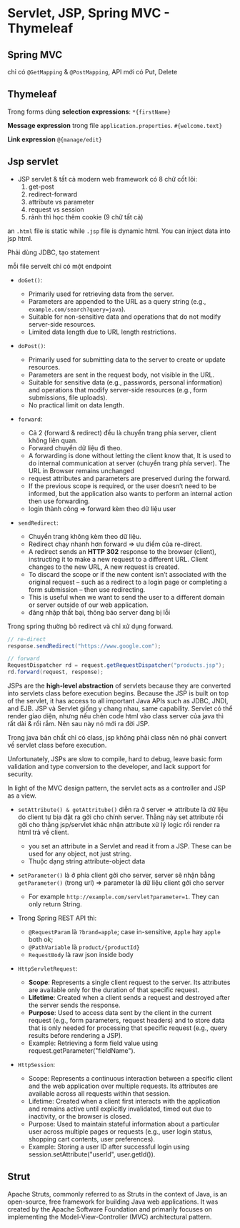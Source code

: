 # Servlet, JSP, Spring MVC - Thymeleaf

## Spring MVC

chỉ có `@GetMapping` & `@PostMapping`, API mới có Put, Delete

## Thymeleaf

Trong forms dùng **selection expressions**: `*{firstName}`

**Message expression** trong file `application.properties`. `#{welcome.text}`

**Link expression** `@{manage/edit}`

## Jsp servlet

- JSP servlet & tất cả modern web framework có 8 chữ cốt lõi:
  1. get-post
  2. redirect-forward
  3. attribute vs parameter
  4. request vs session
  5. rảnh thì học thêm cookie (9 chữ tất cả)

an `.html` file is static while `.jsp` file is dynamic html. You can inject data into jsp html.

Phải dùng JDBC, tạo statement

mỗi file servelt chỉ có một endpoint

- `doGet()`:
  - Primarily used for retrieving data from the server.
  - Parameters are appended to the URL as a query string (e.g., `example.com/search?query=java`).
  - Suitable for non-sensitive data and operations that do not modify server-side resources.
  - Limited data length due to URL length restrictions.
- `doPost()`:
  - Primarily used for submitting data to the server to create or update resources.
  - Parameters are sent in the request body, not visible in the URL.
  - Suitable for sensitive data (e.g., passwords, personal information) and operations that modify server-side resources (e.g., form submissions, file uploads).
  - No practical limit on data length.

- `forward`:
  - Cả 2 (forward & redirect) đều là chuyển trang phía server, client không liên quan.
  - Forward chuyển dữ liệu đi theo.
  - A forwarding is done without letting the client know that, It is used to do internal communication at server (chuyển trang phía server). The URL in Browser remains unchanged
  - request attributes and parameters are preserved during the forward.
  - If the previous scope is required, or the user doesn’t need to be informed, but the application also wants to perform an internal action then use forwarding.
  - login thành công => forward kèm theo dữ liệu user
- `sendRedirect`:
  - Chuyển trang không kèm theo dữ liệu.
  - Redirect chạy nhanh hơn forward => ưu điểm của re-direct.
  - A redirect sends an **HTTP 302** response to the browser (client), instructing it to make a new request to a different URL. Client changes to the new URL, A new request is created.
  - To discard the scope or if the new content isn’t associated with the original request – such as a redirect to a login page or completing a form submission – then use redirecting.
  - This is useful when we want to send the user to a different domain or server outside of our web application.
  - đăng nhập thất bại, thông báo server đang bị lỗi

Trong spring thường bỏ redirect và chỉ xử dụng forward.

```java
// re-direct
response.sendRedirect("https://www.google.com");

// forward
RequestDispatcher rd = request.getRequestDispatcher("products.jsp");
rd.forward(request, response);
```

JSPs are the **high-level abstraction** of servlets because they are converted into servlets class before execution begins. Because the JSP is built on top of the servlet, it has access to all important Java APIs such as JDBC, JNDI, and EJB.
JSP và Servlet giống y chang nhau, same capability.
Servlet có thể render giao diện, nhưng nếu chèn code html vào class server của java thì rất dài & rồi rắm. Nên sau này nó mới ra đời JSP.

Trong java bản chất chỉ có class, jsp không phải class nên nó phải convert về servlet class before execution.

Unfortunately, JSPs are slow to compile, hard to debug, leave basic form validation and type conversion to the developer, and lack support for security.

In light of the MVC design pattern, the servlet acts as a controller and JSP as a view.

- `setAttribute() & getAttritube()` diễn ra ở server => attribute là dữ liệu do client tự bịa đặt ra gởi cho chính server. Thằng này set attribute rồi gởi cho thằng jsp/servlet khác nhận attribute xử lý logic rồi render ra html trả về client.
  - you set an attribute in a Servlet and read it from a JSP. These can be used for any object, not just string.
  - Thuộc dạng string attribute-object data
- `setParameter()` là ở phía client gởi cho server, server sẽ nhận bằng `getParameter()` (trong url) => parameter là dữ liệu client gởi cho server
  - For example `http://example.com/servlet?parameter=1`. They can only return String.

- Trong Spring REST API thì:
  * `@RequestParam` là `?brand=apple`; case in-sensitive, `Apple` hay `apple` both ok;
  * `@PathVariable` là `product/{productId}`
  * `RequestBody` là raw json inside body

- `HttpServletRequest`:
  - **Scope**: Represents a single client request to the server. Its attributes are available only for the duration of that specific request.
  - **Lifetime**: Created when a client sends a request and destroyed after the server sends the response.
  - **Purpose**: Used to access data sent by the client in the current request (e.g., form parameters, request headers) and to store data that is only needed for processing that specific request (e.g., query results before rendering a JSP).
  - Example: Retrieving a form field value using request.getParameter("fieldName").
- `HttpSession`:
  - Scope: Represents a continuous interaction between a specific client and the web application over multiple requests. Its attributes are available across all requests within that session.
  - Lifetime: Created when a client first interacts with the application and remains active until explicitly invalidated, timed out due to inactivity, or the browser is closed.
  - Purpose: Used to maintain stateful information about a particular user across multiple pages or requests (e.g., user login status, shopping cart contents, user preferences).
  - Example: Storing a user ID after successful login using session.setAttribute("userId", user.getId()).

## Strut

Apache Struts, commonly referred to as Struts in the context of Java, is an open-source, free framework for building Java web applications. It was created by the Apache Software Foundation and primarily focuses on implementing the Model-View-Controller (MVC) architectural pattern.
